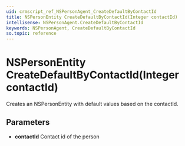 ```yaml
---
uid: crmscript_ref_NSPersonAgent_CreateDefaultByContactId
title: NSPersonEntity CreateDefaultByContactId(Integer contactId)
intellisense: NSPersonAgent.CreateDefaultByContactId
keywords: NSPersonAgent, CreateDefaultByContactId
so.topic: reference
---
```


# NSPersonEntity CreateDefaultByContactId(Integer contactId)

Creates an NSPersonEntity with default values based on the contactId.

## Parameters

* **contactId** Contact id of the person

